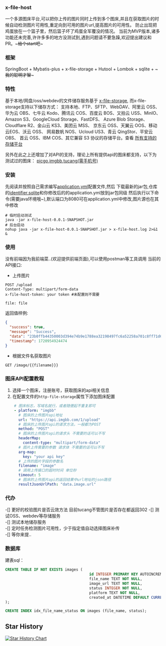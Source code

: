 ### x-file-host
一个多源图床平台,可以把你上传的图片同时上传到多个图床,并且在获取图片的时候自动检测图片可用性,重定向到可用的图片url,提高图片的可用性。
防止出现把鸡蛋放在一个篮子里，然后篮子坏了鸡蛋全军覆没的情况。
当前为MVP版本,诸多功能还未完善,许许多多的地方没测试到,遇到问题请不要急躁,欢迎提出建议和PR。~~~给个start吧~~~
### 框架
SpringBoot + Mybatis-plus + x-file-storage + Hutool + Lombok + sqlite + ~~~我的聪明才智~~~
### 特性
基于本地/网盘/oss/webdev的文件储存服务基于 [x-file-storage](https://x-file-storage.xuyanwu.cn/#/),
而x-file-storage支持以下储存方式：
支持本地、FTP、SFTP、WebDAV、阿里云 OSS、华为云 OBS、七牛云 Kodo、腾讯云 COS、百度云 BOS、又拍云 USS、MinIO、
Amazon S3、GoogleCloud Storage、FastDFS、 Azure Blob Storage、Cloudflare R2、金山云 KS3、美团云 MSS、
京东云 OSS、天翼云 OOS、移动 云EOS、沃云 OSS、 网易数帆 NOS、Ucloud US3、青云 QingStor、平安云 OBS、
首云 OSS、IBM COS、其它兼容 S3 协议的存储平台。查看 [所有支持的存储平台](https://x-file-storage.xuyanwu.cn/#/%E5%AD%98%E5%82%A8%E5%B9%B3%E5%8F%B0)

另外在此之上还增加了对API的支持，理论上所有提供api的图床都支持，以下为测试过的图床：
[picgo](http://www.picgo.net/),[imgbb](https://imgbb.com/login),[tucang(需手机号)](http://tucang.cc)
### 安装
先阅读并按照自己需求编写[application.yml](src%2Fmain%2Fresources%2Fapplication.yml)配置文件,然后
下载最新的jar包,仓库的[identifier.sqlite](identifier.sqlite)和你修改后的的application.yml放到jar包同级
然后执行以下命令(需要java环境哦~),默认端口为8080可在application.yml中修改,图片源也在其中修改

```shell
# 临时启动测试
java -jar x-file-host-0.0.1-SNAPSHOT.jar
# 后台启动
nohup java -jar x-file-host-0.0.1-SNAPSHOT.jar > x-file-host.log 2>&1 &
```
### 使用
没有前端因为我前端菜..(欢迎提供前端页面),可以使用postman等工具调用
当前的API接口:
- 上传图片
```http request
POST /upload
Content-Type: multipart/form-data
x-file-host-token: your token #未配置则不需要

file: file
```
返回值样例:
```json
{
  "success": true,
  "message": "Success",
  "data": "23b0ffb44350003d394e74b9e1788ea32198497fc6a52258a701c8ff71d67ea5.png", 
  "timestamp": 1720954924474
}
```
- 根据文件名获取图片
```http request
GET /image/{{filename}}}
```
### 图床API配置教程
1. 选择一个图床，注册账号，获取图床的api相关信息
2. 在配置文件的`http-file-storage`属性下添加图床配置
```yml
    # 图床标志，写域名就行，或者随便起不重复即可
    - platform: "imgbb"
      # 图床的上传图片api地址
      url: "https://api.imgbb.com/1/upload"
      # 图床的上传图片api的请求方法，一般都为POST
      method: "POST"
      # 图床的上传图片api的请求头 不需要的话可以不写
      headerMap:
        content-type: "multipart/form-data"
      # 图片上传需要的参数 请求体 不需要的话可以不写
      arg-map:
        key: "your api key"
      # 上传的图片字段的参数名
      filename: "image"
      # 调用上传接口的超时时间 单位秒
      timeout: 5
      # 图床的上传图片api的返回结果中url地址的json路径
      resultJsonUrlPath: "data.image.url"
```

### 代办
-[] 更好的校验图片是否云效方法 目前tucang不管图片是否存在都返回302
-[] 测试OSS、webdev等存储服务   
-[] 测试本地储存服务   
-[] 定时任务检测图片可用性，少于指定值自动选择图床补传  
-[] 等你来提..
### 数据库
建表sql：
```sql
CREATE TABLE IF NOT EXISTS images (
                                      id INTEGER PRIMARY KEY AUTOINCREMENT,
                                      file_name TEXT NOT NULL,
                                      image_url TEXT NOT NULL,
                                      status INTEGER NOT NULL,
                                      platform TEXT NOT NULL,
                                      created_at DATETIME DEFAULT CURRENT_TIMESTAMP
);

CREATE INDEX idx_file_name_status ON images (file_name, status);
```

## Star History

[![Star History Chart](https://api.star-history.com/svg?repos=RuiZhang-cn/x-file-host&type=Date)](https://star-history.com/#RuiZhang-cn/x-file-host&Date)
